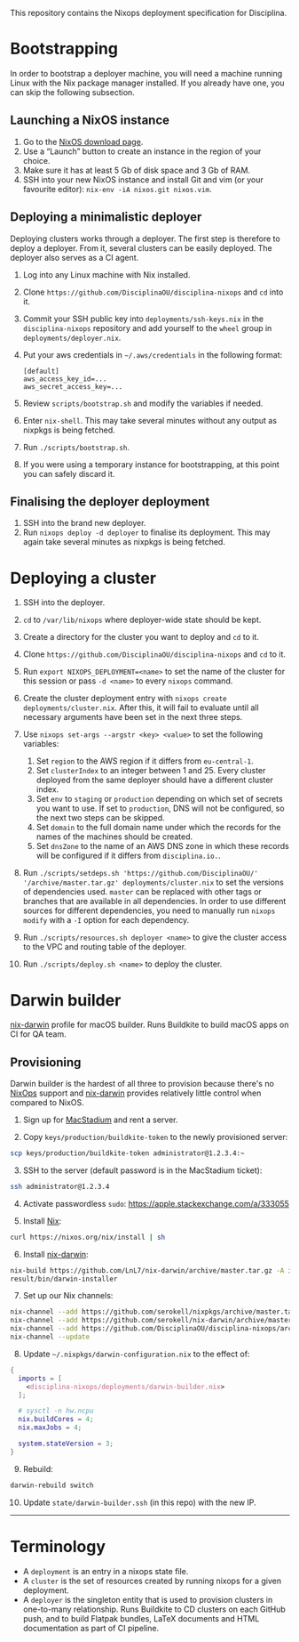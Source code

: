 This repository contains the Nixops deployment specification for Disciplina.

# Bootstrapping

In order to bootstrap a deployer machine, you will need a machine running Linux
with the Nix package manager installed. If you already have one, you can skip
the following subsection.

## Launching a NixOS instance

1. Go to the [NixOS download page](https://nixos.org/nixos/download.html).
2. Use a “Launch” button to create an instance in the region of your choice.
3. Make sure it has at least 5 Gb of disk space and 3 Gb of RAM.
4. SSH into your new NixOS instance and install Git and vim (or your favourite
   editor): `nix-env -iA nixos.git nixos.vim`.


## Deploying a minimalistic deployer

Deploying clusters works through a deployer. The first step is therefore to
deploy a deployer. From it, several clusters can be easily deployed. The
deployer also serves as a CI agent.

1.  Log into any Linux machine with Nix installed.
2.  Clone `https://github.com/DisciplinaOU/disciplina-nixops` and `cd` into it.
3.  Commit your SSH public key into `deployments/ssh-keys.nix` in the
    `disciplina-nixops` repository and add yourself to the `wheel` group in
    `deployments/deployer.nix`.
4.  Put your aws credentials in `~/.aws/credentials` in the following format:

        [default]
        aws_access_key_id=...
        aws_secret_access_key=...

5.  Review `scripts/bootstrap.sh` and modify the variables if needed.
6.  Enter `nix-shell`. This may take several minutes without any output
    as nixpkgs is being fetched.
7.  Run `./scripts/bootstrap.sh`.
8.  If you were using a temporary instance for bootstrapping, at this point
    you can safely discard it.

## Finalising the deployer deployment

1.  SSH into the brand new deployer.
2.  Run `nixops deploy -d deployer` to finalise its deployment.
    This may again take several minutes as nixpkgs is being fetched.


# Deploying a cluster

1.  SSH into the deployer.
2.  `cd` to `/var/lib/nixops` where deployer-wide state should be kept.
3.  Create a directory for the cluster you want to deploy and `cd` to it.
4.  Clone `https://github.com/DisciplinaOU/disciplina-nixops` and `cd` to it.
5.  Run `export NIXOPS_DEPLOYMENT=<name>` to set the name of the cluster for this
    session or pass `-d <name>` to every `nixops` command.
6.  Create the cluster deployment entry with
    `nixops create deployments/cluster.nix`. After this, it will fail to
    evaluate until all necessary arguments have been set in the next three
    steps.
7.  Use `nixops set-args --argstr <key> <value>` to set the
    following variables:

    1.  Set `region` to the AWS region if it differs from `eu-central-1`.
    2.  Set `clusterIndex` to an integer between 1 and 25. Every cluster deployed
        from the same deployer should have a different cluster index.
    3.  Set `env` to `staging` or `production` depending on which set of secrets
        you want to use. If set to `production`, DNS will not be configured, so
        the next two steps can be skipped.
    4.  Set `domain` to the full domain name under which the records for
        the names of the machines should be created.
    5.  Set `dnsZone` to the name of an AWS DNS zone in which these records will be
        configured if it differs from `disciplina.io.`.

8.  Run `./scripts/setdeps.sh 'https://github.com/DisciplinaOU/'
    '/archive/master.tar.gz' deployments/cluster.nix` to set the versions of
    dependencies used. `master` can be replaced with other tags or branches that
    are available in all dependencies. In order to use different sources for
    different dependencies, you need to manually run `nixops modify` with a `-I`
    option for each dependency.
9.  Run `./scripts/resources.sh deployer <name>` to give the cluster access to the
    VPC and routing table of the deployer.
10. Run `./scripts/deploy.sh <name>` to deploy the cluster.


# Darwin builder

[nix-darwin][] profile for macOS builder. Runs Buildkite to build macOS apps on
CI for QA team.

## Provisioning

Darwin builder is the hardest of all three to provision because there's no
[NixOps][] support and [nix-darwin][] provides relatively little control when
compared to NixOS.

1. Sign up for [MacStadium][] and rent a server.

2. Copy `keys/production/buildkite-token` to the newly provisioned server:
```sh
scp keys/production/buildkite-token administrator@1.2.3.4:~
```

3. SSH to the server (default password is in the MacStadium ticket):
```sh
ssh administrator@1.2.3.4
```

4. Activate passwordless `sudo`: https://apple.stackexchange.com/a/333055

5. Install [Nix][]:
```sh
curl https://nixos.org/nix/install | sh
```

6. Install [nix-darwin][]:
```sh
nix-build https://github.com/LnL7/nix-darwin/archive/master.tar.gz -A installer
result/bin/darwin-installer
```

7. Set up our Nix channels:
```sh
nix-channel --add https://github.com/serokell/nixpkgs/archive/master.tar.gz nixpkgs
nix-channel --add https://github.com/serokell/nix-darwin/archive/master.tar.gz darwin
nix-channel --add https://github.com/DisciplinaOU/disciplina-nixops/archive/master.tar.gz disciplina-nixops
nix-channel --update
```

8. Update `~/.nixpkgs/darwin-configuration.nix` to the effect of:
```nix
{
  imports = [
    <disciplina-nixops/deployments/darwin-builder.nix>
  ];

  # sysctl -n hw.ncpu
  nix.buildCores = 4;
  nix.maxJobs = 4;

  system.stateVersion = 3;
}
```

9. Rebuild:
```sh
darwin-rebuild switch
```

10. Update `state/darwin-builder.ssh` (in this repo) with the new IP.


--------------------------------------------------------------------------------


# Terminology

* A `deployment` is an entry in a nixops state file.
* A `cluster` is the set of resources created by running nixops for a given
  deployment.
* A `deployer` is the singleton entity that is used to provision clusters in
  one-to-many relationship.
  Runs Buildkite to CD clusters on each GitHub push, and to build Flatpak bundles,
  LaTeX documents and HTML documentation as part of CI pipeline.



[MacStadium]: https://www.macstadium.com
[Nix]: https://nixos.org/nix
[NixOps]: https://nixos.org/nixops
[nix-darwin]: https://github.com/LnL7/nix-darwin
